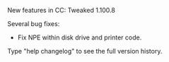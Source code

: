 New features in CC: Tweaked 1.100.8

Several bug fixes:
* Fix NPE within disk drive and printer code.

Type "help changelog" to see the full version history.
